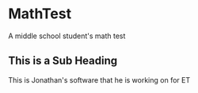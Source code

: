 # MathTest
A middle school student's math test

## This is a Sub Heading
This is Jonathan's software that he is working on for ET
